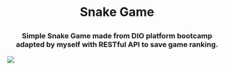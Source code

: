 # <p align="center"> Snake Game </p>
### <p align="center">Simple Snake Game made from DIO platform bootcamp adapted by myself with RESTful API to save game ranking.</p>
<img src="https://user-images.githubusercontent.com/78851164/130399102-a42d5ec6-dbb9-4fea-af2b-683f3c5a0f61.jpg">
